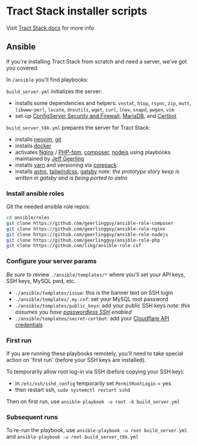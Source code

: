 # Tract Stack installer scripts

Visit [Tract Stack docs](https://tractstack.org) for more info

## Ansible

If you're installing Tract Stack from scratch and need a server, we've got you covered.

In `/ansible` you'll find playbooks:

`build_server.yml` initializes the server:

- installs some dependencies and helpers: `vnstat`, `htop`, `rsync`, `zip`, `mutt`, `libwww-perl`, `locate`, `dnsutils`, `wget`, `curl`, `lnav`, `snapd`, `pwgen`, `vim`
- set-up [ConfigServer Security and Firewall](https://configserver.com/configserver-security-and-firewall/), [MariaDB](https://mariadb.org/), and [Certbot](https://certbot.eff.org/)

`build_server_t8k.yml` prepares the server for Tract Stack:

- installs [neovim](https://neovim.io/), [git](https://www.git-scm.com/)
- installs [docker](https://www.docker.com/)
- activates [Nginx](https://nginx.org/) / [PHP-fpm](https://www.php.net/manual/en/install.fpm.php), [composer](https://getcomposer.org/), [nodejs](https://nodejs.org/) using playbooks maintained by [Jeff Geerling](https://github.com/geerlingguy)
- installs [yarn](https://yarnpkg.com/) and versioning via [corepack](https://yarnpkg.com/corepack)
- installs [astro](https://github.com/withastro/astro), [tailwindcss](https://tailwindcss.com/docs/installation), [gatsby](https://www.gatsbyjs.com/) _note: the prototype story keep is written in gatsby and is being ported to astro_

### Install ansible roles

Git the needed ansible role repos:

```bash
cd ansible/roles
git clone https://github.com/geerlingguy/ansible-role-composer
git clone https://github.com/geerlingguy/ansible-role-nginx
git clone https://github.com/geerlingguy/ansible-role-nodejs
git clone https://github.com/geerlingguy/ansible-role-php
git clone https://github.com/likg/ansible-role-csf
```

### Configure your server params

_Be sure_ to review `./ansible/templates/*` where you'll set your API keys, SSH keys, MySQL pwd, etc.

- `./ansible/templates/issue`: this is the banner text on SSH login
- `./ansible/templates/.my.cnf`: set your MySQL root password
- `./ansible/templates/public_keys`: add your public SSH keys *note: this assumes you have [passwordless SSH](https://www.tecmint.com/ssh-passwordless-login-using-ssh-keygen-in-5-easy-steps/) enabled*
- `./ansible/templates/secret-certbot`: add your [Cloudflare API credentials](https://certbot-dns-cloudflare.readthedocs.io/)

### First run

If you are running these playbooks remotely, you'll need to take special action on 'first run' (before your SSH keys are installed).

To temporarily allow root log-in via SSH (before copying your SSH key):

- in `/etc/ssh/sshd_config` temporarily set `PermitRootLogin` = yes
- then restart ssh, `sudo systemctl restart sshd`

Then on first run, use `ansible-playbook -u root -k build_server.yml`

### Subsequent runs

To re-run the playbook, use `ansible-playbook -u root build_server.yml` and `ansible-playbook -u root build_server_t8k.yml`

